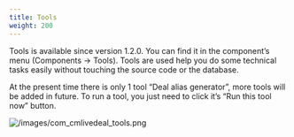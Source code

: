 ```yaml
---
title: Tools
weight: 200
---
```

Tools is available since version 1.2.0. You can find it in the component’s menu (Components -> Tools). Tools are used help you do some technical tasks easily without touching the source code or the database.

At the present time there is only 1 tool “Deal alias generator”, more tools will be added in future. To run a tool, you just need to click it’s “Run this tool now” button.

![/images/com_cmlivedeal_tools.png](/images/com_cmlivedeal_tools.png)
